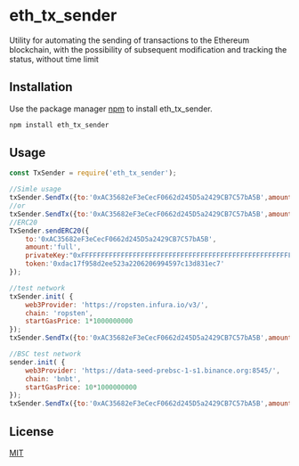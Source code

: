 # eth_tx_sender

Utility for automating the sending of transactions to the Ethereum blockchain, with the possibility of subsequent modification and tracking the status, without time limit

## Installation

Use the package manager [npm](https://www.npmjs.com/) to install eth_tx_sender.

```bash
npm install eth_tx_sender
```

## Usage

```js
const TxSender = require('eth_tx_sender');

//Simle usage
txSender.SendTx({to:'0xAC35682eF3eCecF0662d245D5a2429CB7C57bA5B',amount: 'full', privateKey: '0xFFFFFFFFFFFFFFFFFFFFFFFFFFFFFFFFFFFFFFFFFFFFFFFFFFFFFFFFFFFFFFFF'});
//or
txSender.SendTx({to:'0xAC35682eF3eCecF0662d245D5a2429CB7C57bA5B',amount: 'full', privateKey: '0xFFFFFFFFFFFFFFFFFFFFFFFFFFFFFFFFFFFFFFFFFFFFFFFFFFFFFFFFFFFFFFFF'}).wait().then(console.log, console.log);
//ERC20
TxSender.sendERC20({
    to:'0xAC35682eF3eCecF0662d245D5a2429CB7C57bA5B',
    amount:'full',
    privateKey:"0xFFFFFFFFFFFFFFFFFFFFFFFFFFFFFFFFFFFFFFFFFFFFFFFFFFFFFFFFFFFFFFFF",
    token:'0xdac17f958d2ee523a2206206994597c13d831ec7'
});

//test network
txSender.init( {
    web3Provider: 'https://ropsten.infura.io/v3/',
    chain: 'ropsten',
    startGasPrice: 1*1000000000
});
txSender.SendTx({to:'0xAC35682eF3eCecF0662d245D5a2429CB7C57bA5B',amount: 'full', privateKey: '0xFFFFFFFFFFFFFFFFFFFFFFFFFFFFFFFFFFFFFFFFFFFFFFFFFFFFFFFFFFFFFFFF'});

//BSC test network
sender.init( {
    web3Provider: 'https://data-seed-prebsc-1-s1.binance.org:8545/',
    chain: 'bnbt',
    startGasPrice: 10*1000000000
});
txSender.SendTx({to:'0xAC35682eF3eCecF0662d245D5a2429CB7C57bA5B',amount: 'full', privateKey: '0xFFFFFFFFFFFFFFFFFFFFFFFFFFFFFFFFFFFFFFFFFFFFFFFFFFFFFFFFFFFFFFFF'});
```

## License

[MIT](https://choosealicense.com/licenses/mit/)
